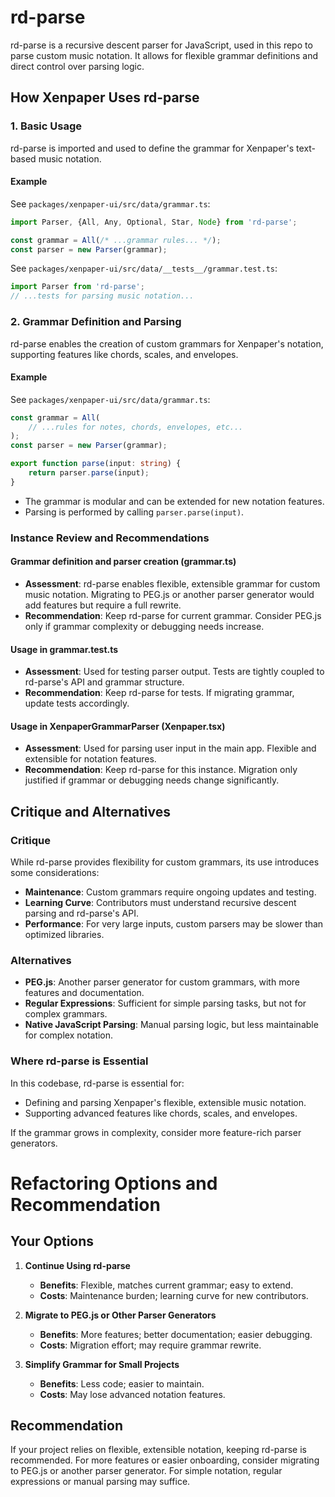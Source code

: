 # rd-parse

rd-parse is a recursive descent parser for JavaScript, used in this repo to parse custom music notation. It allows for flexible grammar definitions and direct control over parsing logic.

## How Xenpaper Uses rd-parse

### 1. Basic Usage

rd-parse is imported and used to define the grammar for Xenpaper's text-based music notation.

#### Example

See `packages/xenpaper-ui/src/data/grammar.ts`:

```ts
import Parser, {All, Any, Optional, Star, Node} from 'rd-parse';

const grammar = All(/* ...grammar rules... */);
const parser = new Parser(grammar);
```

See `packages/xenpaper-ui/src/data/__tests__/grammar.test.ts`:

```ts
import Parser from 'rd-parse';
// ...tests for parsing music notation...
```

### 2. Grammar Definition and Parsing

rd-parse enables the creation of custom grammars for Xenpaper's notation, supporting features like chords, scales, and envelopes.

#### Example

See `packages/xenpaper-ui/src/data/grammar.ts`:

```ts
const grammar = All(
    // ...rules for notes, chords, envelopes, etc...
);
const parser = new Parser(grammar);

export function parse(input: string) {
    return parser.parse(input);
}
```

- The grammar is modular and can be extended for new notation features.
- Parsing is performed by calling `parser.parse(input)`.

### Instance Review and Recommendations

#### Grammar definition and parser creation (grammar.ts)
- **Assessment**: rd-parse enables flexible, extensible grammar for custom music notation. Migrating to PEG.js or another parser generator would add features but require a full rewrite.
- **Recommendation**: Keep rd-parse for current grammar. Consider PEG.js only if grammar complexity or debugging needs increase.

#### Usage in grammar.test.ts
- **Assessment**: Used for testing parser output. Tests are tightly coupled to rd-parse's API and grammar structure.
- **Recommendation**: Keep rd-parse for tests. If migrating grammar, update tests accordingly.

#### Usage in XenpaperGrammarParser (Xenpaper.tsx)
- **Assessment**: Used for parsing user input in the main app. Flexible and extensible for notation features.
- **Recommendation**: Keep rd-parse for this instance. Migration only justified if grammar or debugging needs change significantly.

## Critique and Alternatives

### Critique

While rd-parse provides flexibility for custom grammars, its use introduces some considerations:
- **Maintenance**: Custom grammars require ongoing updates and testing.
- **Learning Curve**: Contributors must understand recursive descent parsing and rd-parse's API.
- **Performance**: For very large inputs, custom parsers may be slower than optimized libraries.

### Alternatives

- **PEG.js**: Another parser generator for custom grammars, with more features and documentation.
- **Regular Expressions**: Sufficient for simple parsing tasks, but not for complex grammars.
- **Native JavaScript Parsing**: Manual parsing logic, but less maintainable for complex notation.

### Where rd-parse is Essential

In this codebase, rd-parse is essential for:
- Defining and parsing Xenpaper's flexible, extensible music notation.
- Supporting advanced features like chords, scales, and envelopes.

If the grammar grows in complexity, consider more feature-rich parser generators.

# Refactoring Options and Recommendation

## Your Options

1. **Continue Using rd-parse**
   - **Benefits**: Flexible, matches current grammar; easy to extend.
   - **Costs**: Maintenance burden; learning curve for new contributors.

2. **Migrate to PEG.js or Other Parser Generators**
   - **Benefits**: More features; better documentation; easier debugging.
   - **Costs**: Migration effort; may require grammar rewrite.

3. **Simplify Grammar for Small Projects**
   - **Benefits**: Less code; easier to maintain.
   - **Costs**: May lose advanced notation features.

## Recommendation

If your project relies on flexible, extensible notation, keeping rd-parse is recommended. For more features or easier onboarding, consider migrating to PEG.js or another parser generator. For simple notation, regular expressions or manual parsing may suffice.
